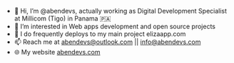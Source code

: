- 👋 Hi, I’m @abendevs, actually working as Digital Development Specialist at Millicom (Tigo) in Panama 🇵🇦
- 👀 I’m interested in Web apps development and open source projects
- 🌱 I do frequently deploys to my main project elizaapp.com
- 📫 Reach me at abendevs@outlook.com || info@abendevs.com
- &#127760; My website <a href="https://abendevs.com">abendevs.com</a>

<!---
abendevs/abendevs is a ✨ special ✨ repository because its `README.md` (this file) appears on your GitHub profile.
You can click the Preview link to take a look at your changes.
--->
